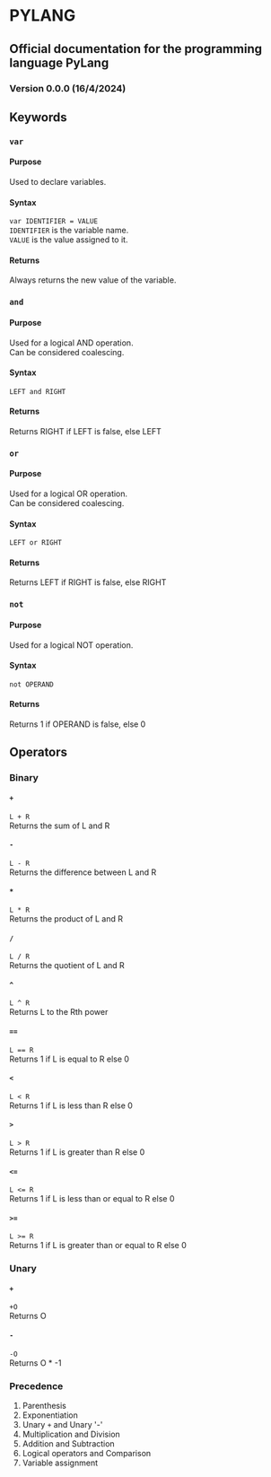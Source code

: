 # PYLANG
## Official documentation for the programming language PyLang
### Version 0.0.0 (16/4/2024)

## Keywords
### `var`
#### Purpose
Used to declare variables.
#### Syntax
```var IDENTIFIER = VALUE```\
`IDENTIFIER` is the variable name.\
`VALUE` is the value assigned to it.
#### Returns
Always returns the new value of the variable.
### `and`
#### Purpose
Used for a logical AND operation.\
Can be considered coalescing.
#### Syntax
```LEFT and RIGHT```
#### Returns
Returns RIGHT if LEFT is false, else LEFT
### `or`
#### Purpose
Used for a logical OR operation.\
Can be considered coalescing.
#### Syntax
```LEFT or RIGHT```
#### Returns
Returns LEFT if RIGHT is false, else RIGHT
### `not`
#### Purpose
Used for a logical NOT operation.
#### Syntax
```not OPERAND```
#### Returns
Returns 1 if OPERAND is false, else 0
## Operators
### Binary
#### `+`
```L + R```\
Returns the sum of L and R
#### `-`
```L - R```\
Returns the difference between L and R
#### `*`
```L * R```\
Returns the product of L and R
#### `/`
```L / R```\
Returns the quotient of L and R
#### `^`
```L ^ R```\
Returns L to the Rth power
#### `==`
```L == R```\
Returns 1 if L is equal to R else 0
#### `<`
```L < R```\
Returns 1 if L is less than R else 0
#### `>`
```L > R```\
Returns 1 if L is greater than R else 0
#### `<=`
```L <= R```\
Returns 1 if L is less than or equal to R else 0
#### `>=`
```L >= R```\
Returns 1 if L is greater than or equal to R else 0
### Unary
#### `+`
```+O```\
Returns O
#### `-`
```-O```\
Returns O * -1
### Precedence
1. Parenthesis
2. Exponentiation 
3. Unary `+` and Unary '-'
4. Multiplication and Division
5. Addition and Subtraction
6. Logical operators and Comparison
7. Variable assignment
